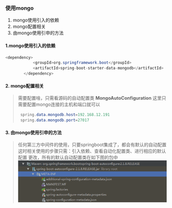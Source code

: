 ### 使用mongo

1. mongo使用引入的依赖
2. mongo配置相关
3. 由mongo使用引申的方法

#### 1.mongo使用引入的依赖

```java
<dependency>
			<groupId>org.springframework.boot</groupId>
			<artifactId>spring-boot-starter-data-mongodb</artifactId>
		</dependency>
```

#### 2. mongo配置相关

> 需要配置啥，只需看源码的自动配置类 **MongoAutoConfiguration**
> 这里只需要配置mongo连接的主机和端口就可以
> ```java
>  spring.data.mongodb.host=192.168.12.191
>  spring.data.mongodb.port=27017
> ```

#### 3. 由mongo使用引申的方法

> 任何第三方中间件的使用，只要springboot集成了，都会有默认的自动配置
> 这时相关使用的步骤只需：引入依赖、查看自动化配置类、进行相应的默认配置
> 更改，所有的默认自动配置类在如下图的包中
> ![图片](autoconfig.png)
